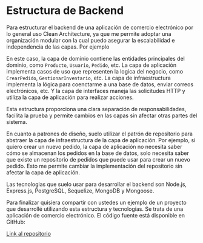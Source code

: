 # Estructura de Backend

Para estructurar el backend de una aplicación de comercio electrónico por lo general uso Clean Architecture, ya que me permite adoptar una organización modular con la cual puedo asegurar la escalabilidad e independencia de las capas. Por ejemplo

En este caso, la capa de dominio contiene las entidades principales del dominio, como `Producto`, `Usuario`, `Pedido`, etc. La capa de aplicación implementa casos de uso que representen la logica del negocio, como `CrearPedido`, `GestionarInventario`, etc. La capa de infraestructura implementa la lógica para coenctarme a una base de datos, enviar correos electrónicos, etc. Y la capa de interfaces maneja las solicitudes HTTP y utiliza la capa de aplicación para realizar acciones.

Esta estructura proporciona una clara separación de responsabilidades, facilita la prueba y permite cambios en las capas sin afectar otras partes del sistema.

En cuanto a patrones de diseño, suelo utilizar el patrón de repositorio para abstraer la capa de infraestructura de la capa de aplicación. Por ejemplo, si quiero crear un nuevo pedido, la capa de aplicación no necesita saber cómo se almacenan los pedidos en la base de datos, solo necesita saber que existe un repositorio de pedidos que puede usar para crear un nuevo pedido. Esto me permite cambiar la implementación del repositorio sin afectar la capa de aplicación.

Las tecnologias que suelo usar para desarrollar el backend son Node.js, Express.js, PostgreSQL, Sequelize, MongoDB y Mongoose.

Para finalizar quisiera compartir con ustedes un ejemplo de un proyecto que desarrollé utilizando esta estructura y tecnologías. Se trata de una aplicación de comercio electrónico. El código fuente está disponible en GitHub:

[Link al repositorio](https://github.com/amr89-dev/e-commerce)
